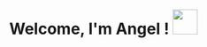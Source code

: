 ### 

<h1 align="center">Welcome, I'm Angel ! <img src="https://media.giphy.com/media/v1.Y2lkPTc5MGI3NjExMDQ1NDQyOTY1Y2FmMTE1NjBkOTJkYWJhZjA4MDJjZGUwZTk2NzcxNiZjdD1z/AOXNxxIJuBQdNTBblp/giphy.gif" width="45px"></h1>
